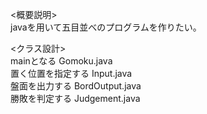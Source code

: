 <概要説明>  
javaを用いて五目並べのプログラムを作りたい。

<クラス設計>  
mainとなる Gomoku.java  
置く位置を指定する Input.java  
盤面を出力する BordOutput.java  
勝敗を判定する Judgement.java  
